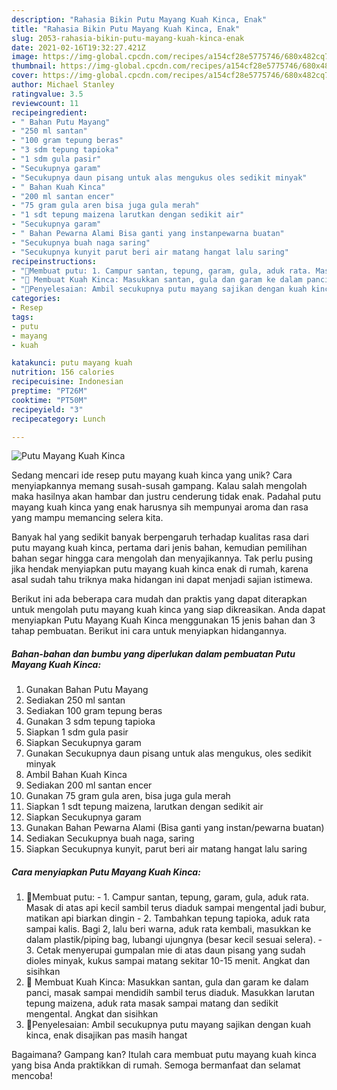 ```yaml
---
description: "Rahasia Bikin Putu Mayang Kuah Kinca, Enak"
title: "Rahasia Bikin Putu Mayang Kuah Kinca, Enak"
slug: 2053-rahasia-bikin-putu-mayang-kuah-kinca-enak
date: 2021-02-16T19:32:27.421Z
image: https://img-global.cpcdn.com/recipes/a154cf28e5775746/680x482cq70/putu-mayang-kuah-kinca-foto-resep-utama.jpg
thumbnail: https://img-global.cpcdn.com/recipes/a154cf28e5775746/680x482cq70/putu-mayang-kuah-kinca-foto-resep-utama.jpg
cover: https://img-global.cpcdn.com/recipes/a154cf28e5775746/680x482cq70/putu-mayang-kuah-kinca-foto-resep-utama.jpg
author: Michael Stanley
ratingvalue: 3.5
reviewcount: 11
recipeingredient:
- " Bahan Putu Mayang"
- "250 ml santan"
- "100 gram tepung beras"
- "3 sdm tepung tapioka"
- "1 sdm gula pasir"
- "Secukupnya garam"
- "Secukupnya daun pisang untuk alas mengukus oles sedikit minyak"
- " Bahan Kuah Kinca"
- "200 ml santan encer"
- "75 gram gula aren bisa juga gula merah"
- "1 sdt tepung maizena larutkan dengan sedikit air"
- "Secukupnya garam"
- " Bahan Pewarna Alami Bisa ganti yang instanpewarna buatan"
- "Secukupnya buah naga saring"
- "Secukupnya kunyit parut beri air matang hangat lalu saring"
recipeinstructions:
- "🔅Membuat putu: 1. Campur santan, tepung, garam, gula, aduk rata. Masak di atas api kecil sambil terus diaduk sampai mengental jadi bubur, matikan api biarkan dingin 2. Tambahkan tepung tapioka, aduk rata sampai kalis. Bagi 2, lalu beri warna, aduk rata kembali, masukkan ke dalam plastik/piping bag, lubangi ujungnya (besar kecil sesuai selera).  3. Cetak menyerupai gumpalan mie di atas daun pisang yang sudah dioles minyak, kukus sampai matang sekitar 10-15 menit. Angkat dan sisihkan"
- "🔅 Membuat Kuah Kinca: Masukkan santan, gula dan garam ke dalam panci, masak sampai mendidih sambil terus diaduk. Masukkan larutan tepung maizena, aduk rata masak sampai matang dan sedikit mengental. Angkat dan sisihkan"
- "🔅Penyelesaian: Ambil secukupnya putu mayang sajikan dengan kuah kinca, enak disajikan pas masih hangat"
categories:
- Resep
tags:
- putu
- mayang
- kuah

katakunci: putu mayang kuah 
nutrition: 156 calories
recipecuisine: Indonesian
preptime: "PT26M"
cooktime: "PT50M"
recipeyield: "3"
recipecategory: Lunch

---
```



![Putu Mayang Kuah Kinca](https://img-global.cpcdn.com/recipes/a154cf28e5775746/680x482cq70/putu-mayang-kuah-kinca-foto-resep-utama.jpg)

Sedang mencari ide resep putu mayang kuah kinca yang unik? Cara menyiapkannya memang susah-susah gampang. Kalau salah mengolah maka hasilnya akan hambar dan justru cenderung tidak enak. Padahal putu mayang kuah kinca yang enak harusnya sih mempunyai aroma dan rasa yang mampu memancing selera kita.



Banyak hal yang sedikit banyak berpengaruh terhadap kualitas rasa dari putu mayang kuah kinca, pertama dari jenis bahan, kemudian pemilihan bahan segar hingga cara mengolah dan menyajikannya. Tak perlu pusing jika hendak menyiapkan putu mayang kuah kinca enak di rumah, karena asal sudah tahu triknya maka hidangan ini dapat menjadi sajian istimewa.


Berikut ini ada beberapa cara mudah dan praktis yang dapat diterapkan untuk mengolah putu mayang kuah kinca yang siap dikreasikan. Anda dapat menyiapkan Putu Mayang Kuah Kinca menggunakan 15 jenis bahan dan 3 tahap pembuatan. Berikut ini cara untuk menyiapkan hidangannya.

<!--inarticleads1-->

##### Bahan-bahan dan bumbu yang diperlukan dalam pembuatan Putu Mayang Kuah Kinca:

1. Gunakan  Bahan Putu Mayang
1. Sediakan 250 ml santan
1. Sediakan 100 gram tepung beras
1. Gunakan 3 sdm tepung tapioka
1. Siapkan 1 sdm gula pasir
1. Siapkan Secukupnya garam
1. Gunakan Secukupnya daun pisang untuk alas mengukus, oles sedikit minyak
1. Ambil  Bahan Kuah Kinca
1. Sediakan 200 ml santan encer
1. Gunakan 75 gram gula aren, bisa juga gula merah
1. Siapkan 1 sdt tepung maizena, larutkan dengan sedikit air
1. Siapkan Secukupnya garam
1. Gunakan  Bahan Pewarna Alami (Bisa ganti yang instan/pewarna buatan)
1. Sediakan Secukupnya buah naga, saring
1. Siapkan Secukupnya kunyit, parut beri air matang hangat lalu saring




<!--inarticleads2-->

##### Cara menyiapkan Putu Mayang Kuah Kinca:

1. 🔅Membuat putu: - 1. Campur santan, tepung, garam, gula, aduk rata. Masak di atas api kecil sambil terus diaduk sampai mengental jadi bubur, matikan api biarkan dingin - 2. Tambahkan tepung tapioka, aduk rata sampai kalis. Bagi 2, lalu beri warna, aduk rata kembali, masukkan ke dalam plastik/piping bag, lubangi ujungnya (besar kecil sesuai selera).  - 3. Cetak menyerupai gumpalan mie di atas daun pisang yang sudah dioles minyak, kukus sampai matang sekitar 10-15 menit. Angkat dan sisihkan
1. 🔅 Membuat Kuah Kinca: Masukkan santan, gula dan garam ke dalam panci, masak sampai mendidih sambil terus diaduk. Masukkan larutan tepung maizena, aduk rata masak sampai matang dan sedikit mengental. Angkat dan sisihkan
1. 🔅Penyelesaian: Ambil secukupnya putu mayang sajikan dengan kuah kinca, enak disajikan pas masih hangat




Bagaimana? Gampang kan? Itulah cara membuat putu mayang kuah kinca yang bisa Anda praktikkan di rumah. Semoga bermanfaat dan selamat mencoba!
